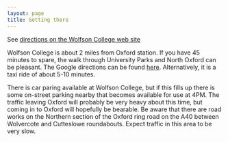 ```yaml
---
layout: page
title: Getting there
---
```


See [directions on the Wolfson College web site](https://www.wolfson.ox.ac.uk/gallery/visit-us)

Wolfson College is about 2 miles from Oxford station.  If you have 45 minutes to spare, the walk through University Parks and North Oxford can be pleasant.  The Google directions can be found [here](https://www.google.co.uk/maps/dir/Oxford,+United+Kingdom/University+of+Oxford,+Wolfson+College,+Linton+Road,+Oxford+OX2+6UD,+United+Kingdom/@51.76194,-1.2804309,14z/data=!3m1!4b1!4m14!4m13!1m5!1m1!1s0x4876c6a2790faf05:0xba97a9d53201a3c!2m2!1d-1.2699993!2d51.7535423!1m5!1m1!1s0x4876c4059005a4d1:0x4e39181df53da749!2m2!1d-1.2547031!2d51.7708907!3e2).  Alternatively, it is a taxi ride of about 5-10 minutes.

There is car paring available at Wolfson College, but if this fills up there is some on-street parking nearby that becomes available for use at 4PM.  The traffic leaving Oxford will probably be very heavy about this time, but coming in to Oxford will hopefully be bearable.  Be aware that there are road works on the Northern section of the Oxford ring road on the A40 between Wolvercote and Cutteslowe roundabouts.  Expect traffic in this area to be very slow.

